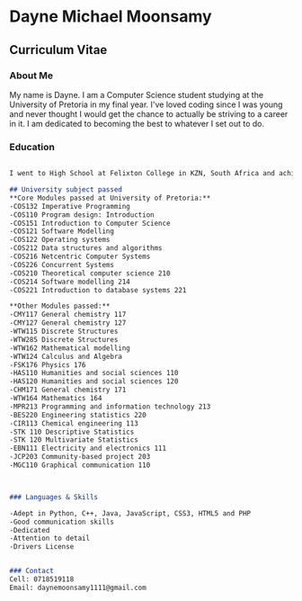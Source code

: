 # Dayne Michael Moonsamy
## Curriculum Vitae

### About Me
My name is Dayne. I am a Computer Science student studying at the University of Pretoria in my final year. I've loved coding since I was young and never thought I would get the chance to actually be striving to a career in it. I am dedicated to becoming the best to whatever I set out to do.

### Education

```markdown

I went to High School at Felixton College in KZN, South Africa and achieved an IEB National Senior Certificate.

## University subject passed
**Core Modules passed at University of Pretoria:**
-COS132 Imperative Programming
-COS110 Program design: Introduction
-COS151 Introduction to Computer Science
-COS121 Software Modelling
-COS122 Operating systems
-COS212 Data structures and algorithms
-COS216 Netcentric Computer Systems
-COS226 Concurrent Systems
-COS210 Theoretical computer science 210
-COS214 Software modelling 214
-COS221 Introduction to database systems 221

**Other Modules passed:**
-CMY117 General chemistry 117
-CMY127 General chemistry 127
-WTW115 Discrete Structures
-WTW285 Discrete Structures
-WTW162 Mathematical modelling
-WTW124 Calculus and Algebra
-FSK176 Physics 176
-HAS110 Humanities and social sciences 110
-HAS120 Humanities and social sciences 120
-CHM171 General chemistry 171
-WTW164 Mathematics 164
-MPR213 Programming and information technology 213
-BES220 Engineering statistics 220
-CIR113 Chemical engineering 113
-STK 110 Descriptive Statistics
-STK 120 Multivariate Statistics
-EBN111 Electricity and electronics 111
-JCP203 Community-based project 203
-MGC110 Graphical communication 110



### Languages & Skills

-Adept in Python, C++, Java, JavaScript, CSS3, HTML5 and PHP
-Good communication skills
-Dedicated
-Attention to detail
-Drivers License


### Contact
Cell: 0718519118
Email: daynemoonsamy1111@gmail.com
